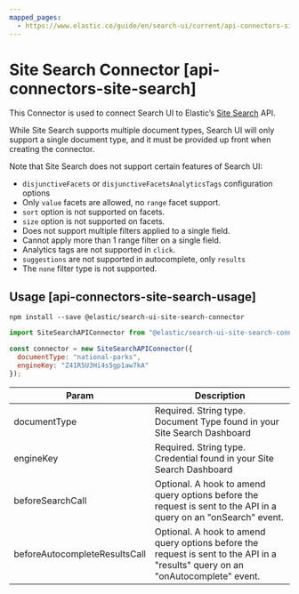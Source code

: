 ```yaml
---
mapped_pages:
  - https://www.elastic.co/guide/en/search-ui/current/api-connectors-site-search.html
---
```


# Site Search Connector [api-connectors-site-search]

This Connector is used to connect Search UI to Elastic’s [Site Search](https://www.elastic.co/cloud/site-search-service) API.

While Site Search supports multiple document types, Search UI will only support a single document type, and it must be provided up front when creating the connector.

Note that Site Search does not support certain features of Search UI:

- `disjunctiveFacets` or `disjunctiveFacetsAnalyticsTags` configuration options
- Only `value` facets are allowed, no `range` facet support.
- `sort` option is not supported on facets.
- `size` option is not supported on facets.
- Does not support multiple filters applied to a single field.
- Cannot apply more than 1 range filter on a single field.
- Analytics tags are not supported in `click`.
- `suggestions` are not supported in autocomplete, only `results`
- The `none` filter type is not supported.

## Usage [api-connectors-site-search-usage]

```shell
npm install --save @elastic/search-ui-site-search-connector
```

```js
import SiteSearchAPIConnector from "@elastic/search-ui-site-search-connector";

const connector = new SiteSearchAPIConnector({
  documentType: "national-parks",
  engineKey: "Z41R5U3Hi4s5gp1aw7kA"
});
```

| Param                         | Description                                                                                                                      |
| ----------------------------- | -------------------------------------------------------------------------------------------------------------------------------- |
| documentType                  | Required. String type. Document Type found in your Site Search Dashboard                                                         |
| engineKey                     | Required. String type. Credential found in your Site Search Dashboard                                                            |
| beforeSearchCall              | Optional. A hook to amend query options before the request is sent to the API in a query on an "onSearch" event.                 |
| beforeAutocompleteResultsCall | Optional. A hook to amend query options before the request is sent to the API in a "results" query on an "onAutocomplete" event. |
